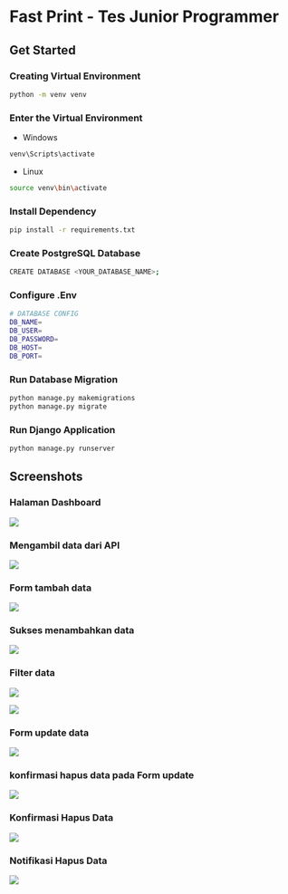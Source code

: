 # Fast Print - Tes Junior Programmer

## Get Started

### Creating Virtual Environment

```sh
python -m venv venv
```

### Enter the Virtual Environment

- Windows

```powershell
venv\Scripts\activate
```

- Linux

```bash
source venv\bin\activate
```

### Install Dependency

```bash
pip install -r requirements.txt
```

### Create PostgreSQL Database

```sh
CREATE DATABASE <YOUR_DATABASE_NAME>;
```

### Configure .Env

```sh
# DATABASE CONFIG
DB_NAME=
DB_USER=
DB_PASSWORD=
DB_HOST=
DB_PORT=
```

### Run Database Migration

```sh
python manage.py makemigrations
python manage.py migrate
```

### Run Django Application

```sh
python manage.py runserver
```

## Screenshots

### Halaman Dashboard

![](docs/assets/image/products.png)

### Mengambil data dari API

![](docs/assets/image/consume-api.png)

### Form tambah data

![](docs/assets/image/create.png)

### Sukses menambahkan data

![](docs/assets/image/success-create.png)

### Filter data

![](docs/assets/image/for-sell.png)

![](docs/assets/image/not-for-sell.png)

### Form update data

![](docs/assets/image/update.png)

### konfirmasi hapus data pada Form update

![](docs/assets/image/confirm-delete-on-update.png)

### Konfirmasi Hapus Data

![](docs/assets/image/confirm-delete.png)

### Notifikasi Hapus Data

![](docs/assets/image/success-delete.png)
